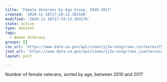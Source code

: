 ```yaml
---
title: 'Female Veterans by Age Group, 2010-2017'
created: '2020-11-10T17:19:13.363160'
modified: '2020-11-10T17:19:13.363170'
state: active
type: dataset
tags:
  - Women Veterans
groups: []
csv_url: 'https://www.data.va.gov/api/views/yj2w-nxxg/rows.csv?accessType=DOWNLOAD'
json_url: 'https://www.data.va.gov/api/views/yj2w-nxxg/rows.json?accessType=DOWNLOAD'
layout: post

---
```

Number of female veterans, sorted by age, between 2010 and 2017
